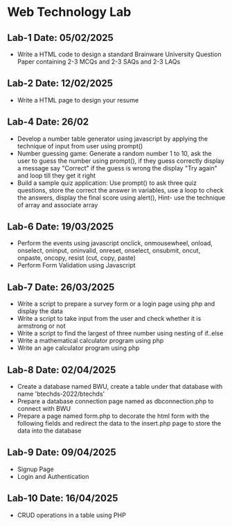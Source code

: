 # Web Technology Lab

## Lab-1 Date: 05/02/2025
- Write a HTML code to design a standard Brainware University Question Paper containing 2-3 MCQs and 2-3 SAQs and 2-3  LAQs

## Lab-2 Date: 12/02/2025
- Write  a HTML page to design your resume

## Lab-4 Date: 26/02
- Develop a number table generator using javascript by applying the technique of input from user using prompt()
- Number guessing game: Generate a random number 1 to 10, ask the user to guess the number using prompt(), if they guess correctly display a message say "Correct" if the guess is wrong the display "Try again" and loop till they get it right
- Build a sample quiz application: Use prompt() to ask three quiz questions, store the correct the answer in variables, use a loop to check the answers, display the final score using alert(), Hint- use the technique of array and associate array

## Lab-6 Date: 19/03/2025
- Perform the events using javascript onclick, onmousewheel, onload, onselect, oninput, oninvalid, onreset, onselect, onsubmit, oncut, onpaste, oncopy, resist (cut, copy, paste)
- Perform Form Validation using Javascript

## Lab-7 Date: 26/03/2025
- Write a script to prepare a survey form or a login page using php and display the data
- Write a script to take input from the user and check whether it is armstrong or not
- Write a script to find the largest of three number using nesting of if..else
- Write a mathematical calculator program using php
- Write an age calculator program using php

## Lab-8 Date: 02/04/2025
- Create a database named BWU, create a table under that database with name 'btechds-2022/btechds'
- Prepare a database connection page named as dbconnection.php to connect with BWU
- Prepare a page named form.php to decorate the html form with the following fields and redirect the data to the insert.php page to store the data into the database

## Lab-9 Date: 09/04/2025
- Signup Page
- Login and Authentication

## Lab-10 Date: 16/04/2025
- CRUD operations in a table using PHP